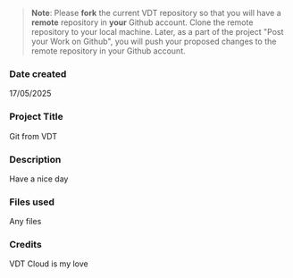 >**Note**: Please **fork** the current VDT repository so that you will have a **remote** repository in **your** Github account. Clone the remote repository to your local machine. Later, as a part of the project "Post your Work on Github", you will push your proposed changes to the remote repository in your Github account.

### Date created
17/05/2025

### Project Title
Git from VDT

### Description
Have a nice day

### Files used
Any files

### Credits
VDT Cloud is my love

